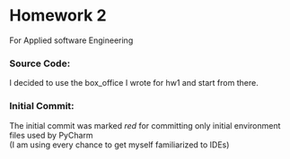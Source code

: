 # Homework 2 
For Applied software Engineering

### Source Code:
I decided to use the box_office I wrote for hw1 and start from there.

### Initial Commit:
The initial commit was marked *red* for committing only initial environment files used by PyCharm  
(I am using every chance to get myself familiarized to IDEs) 